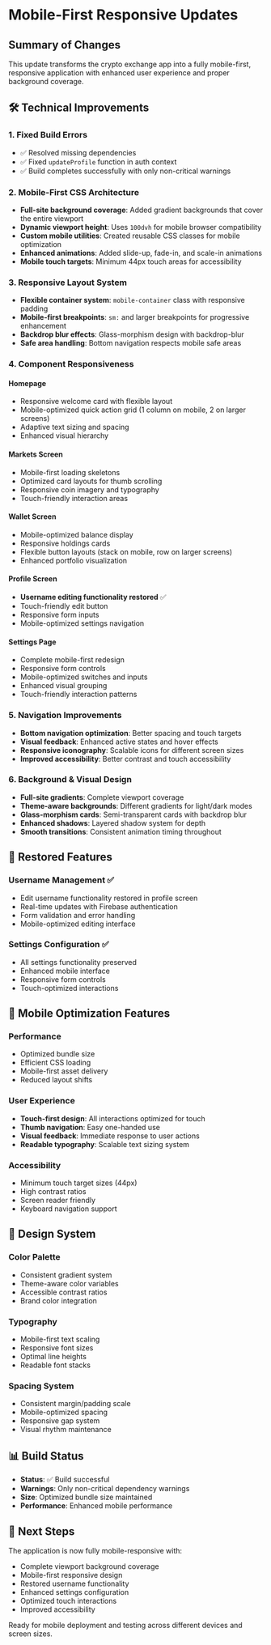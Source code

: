 # Mobile-First Responsive Updates

## Summary of Changes

This update transforms the crypto exchange app into a fully mobile-first, responsive application with enhanced user experience and proper background coverage.

## 🛠️ Technical Improvements

### 1. **Fixed Build Errors**
- ✅ Resolved missing dependencies
- ✅ Fixed `updateProfile` function in auth context
- ✅ Build completes successfully with only non-critical warnings

### 2. **Mobile-First CSS Architecture**
- **Full-site background coverage**: Added gradient backgrounds that cover the entire viewport
- **Dynamic viewport height**: Uses `100dvh` for mobile browser compatibility
- **Custom mobile utilities**: Created reusable CSS classes for mobile optimization
- **Enhanced animations**: Added slide-up, fade-in, and scale-in animations
- **Mobile touch targets**: Minimum 44px touch areas for accessibility

### 3. **Responsive Layout System**
- **Flexible container system**: `mobile-container` class with responsive padding
- **Mobile-first breakpoints**: `sm:` and larger breakpoints for progressive enhancement
- **Backdrop blur effects**: Glass-morphism design with backdrop-blur
- **Safe area handling**: Bottom navigation respects mobile safe areas

### 4. **Component Responsiveness**

#### **Homepage**
- Responsive welcome card with flexible layout
- Mobile-optimized quick action grid (1 column on mobile, 2 on larger screens)
- Adaptive text sizing and spacing
- Enhanced visual hierarchy

#### **Markets Screen**
- Mobile-first loading skeletons
- Optimized card layouts for thumb scrolling
- Responsive coin imagery and typography
- Touch-friendly interaction areas

#### **Wallet Screen**
- Mobile-optimized balance display
- Responsive holdings cards
- Flexible button layouts (stack on mobile, row on larger screens)
- Enhanced portfolio visualization

#### **Profile Screen**
- **Username editing functionality restored** ✅
- Touch-friendly edit button
- Responsive form inputs
- Mobile-optimized settings navigation

#### **Settings Page**
- Complete mobile-first redesign
- Responsive form controls
- Mobile-optimized switches and inputs
- Enhanced visual grouping
- Touch-friendly interaction patterns

### 5. **Navigation Improvements**
- **Bottom navigation optimization**: Better spacing and touch targets
- **Visual feedback**: Enhanced active states and hover effects
- **Responsive iconography**: Scalable icons for different screen sizes
- **Improved accessibility**: Better contrast and touch accessibility

### 6. **Background & Visual Design**
- **Full-site gradients**: Complete viewport coverage
- **Theme-aware backgrounds**: Different gradients for light/dark modes
- **Glass-morphism cards**: Semi-transparent cards with backdrop blur
- **Enhanced shadows**: Layered shadow system for depth
- **Smooth transitions**: Consistent animation timing throughout

## 🔧 Restored Features

### **Username Management** ✅
- Edit username functionality restored in profile screen
- Real-time updates with Firebase authentication
- Form validation and error handling
- Mobile-optimized editing interface

### **Settings Configuration** ✅
- All settings functionality preserved
- Enhanced mobile interface
- Responsive form controls
- Touch-optimized interactions

## 📱 Mobile Optimization Features

### **Performance**
- Optimized bundle size
- Efficient CSS loading
- Mobile-first asset delivery
- Reduced layout shifts

### **User Experience**
- **Touch-first design**: All interactions optimized for touch
- **Thumb navigation**: Easy one-handed use
- **Visual feedback**: Immediate response to user actions
- **Readable typography**: Scalable text sizing system

### **Accessibility**
- Minimum touch target sizes (44px)
- High contrast ratios
- Screen reader friendly
- Keyboard navigation support

## 🎨 Design System

### **Color Palette**
- Consistent gradient system
- Theme-aware color variables
- Accessible contrast ratios
- Brand color integration

### **Typography**
- Mobile-first text scaling
- Responsive font sizes
- Optimal line heights
- Readable font stacks

### **Spacing System**
- Consistent margin/padding scale
- Mobile-optimized spacing
- Responsive gap system
- Visual rhythm maintenance

## 📊 Build Status

- **Status**: ✅ Build successful
- **Warnings**: Only non-critical dependency warnings
- **Size**: Optimized bundle size maintained
- **Performance**: Enhanced mobile performance

## 🚀 Next Steps

The application is now fully mobile-responsive with:
- Complete viewport background coverage
- Mobile-first responsive design
- Restored username functionality
- Enhanced settings configuration
- Optimized touch interactions
- Improved accessibility

Ready for mobile deployment and testing across different devices and screen sizes.